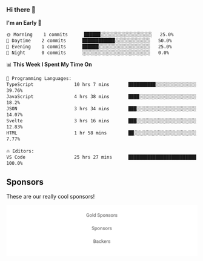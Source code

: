 ### Hi there 👋

<!--
**alexanderniebuhr/alexanderniebuhr** is a ✨ _special_ ✨ repository because its `README.md` (this file) appears on your GitHub profile.

Here are some ideas to get you started:

- 🔭 I’m currently working on ...
- 🌱 I’m currently learning ...
- 👯 I’m looking to collaborate on ...
- 🤔 I’m looking for help with ...
- 💬 Ask me about ...
- 📫 How to reach me: ...
- 😄 Pronouns: ...
- ⚡ Fun fact: ...
-->

<!--START_SECTION:waka-->
**I'm an Early 🐤** 

```text
🌞 Morning    1 commits      ██████░░░░░░░░░░░░░░░░░░░   25.0% 
🌆 Daytime    2 commits      ████████████░░░░░░░░░░░░░   50.0% 
🌃 Evening    1 commits      ██████░░░░░░░░░░░░░░░░░░░   25.0% 
🌙 Night      0 commits      ░░░░░░░░░░░░░░░░░░░░░░░░░   0.0%

```


📊 **This Week I Spent My Time On** 

```text
💬 Programming Languages: 
TypeScript               10 hrs 7 mins       ██████████░░░░░░░░░░░░░░░   39.76% 
JavaScript               4 hrs 38 mins       ████░░░░░░░░░░░░░░░░░░░░░   18.2% 
JSON                     3 hrs 34 mins       ███░░░░░░░░░░░░░░░░░░░░░░   14.07% 
Svelte                   3 hrs 16 mins       ███░░░░░░░░░░░░░░░░░░░░░░   12.83% 
HTML                     1 hr 58 mins        ██░░░░░░░░░░░░░░░░░░░░░░░   7.77%

🔥 Editors: 
VS Code                  25 hrs 27 mins      █████████████████████████   100.0%

```


<!--END_SECTION:waka-->

## Sponsors

These are our really cool sponsors!

<!-- sponsors -->

<!-- sponsors -->

<p align="center">
  <a href="https://github.com/sponsors/alexanderniebuhr">
    <img src='./sponsors.svg'/>
  </a>
</p>
